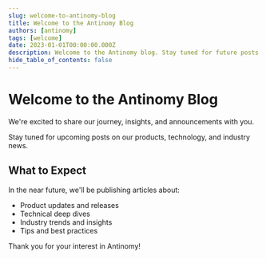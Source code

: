 ```yaml
---
slug: welcome-to-antinomy-blog
title: Welcome to the Antinomy Blog
authors: [antinomy]
tags: [welcome]
date: 2023-01-01T00:00:00.000Z
description: Welcome to the Antinomy blog. Stay tuned for future posts!
hide_table_of_contents: false
---
```


# Welcome to the Antinomy Blog

We're excited to share our journey, insights, and announcements with you. 

Stay tuned for upcoming posts on our products, technology, and industry news.

<!--truncate-->

## What to Expect

In the near future, we'll be publishing articles about:

- Product updates and releases
- Technical deep dives
- Industry trends and insights
- Tips and best practices

Thank you for your interest in Antinomy!